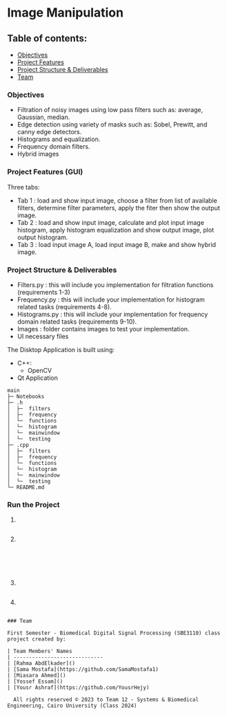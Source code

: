 # Image Manipulation

## Table of contents:

- [Objectives](#objectives)
- [Project Features](#project-features)
- [Project Structure & Deliverables](#project-structure)
- [Team](#team)

### Objectives
- Filtration of noisy images using low pass filters such as: average, Gaussian, median.
- Edge detection using variety of masks such as: Sobel, Prewitt, and canny edge detectors.
- Histograms and equalization.
- Frequency domain filters.
- Hybrid images


### Project Features (GUI)
Three tabs:
- Tab 1 : load and show input image, choose a filter from list of available filters, determine filter parameters, apply the fiter then show the output image.
- Tab 2 : load and show input image, calculate and plot input image histogram, apply histogram equalization and show output image, plot output histogram.
- Tab 3 : load input image A, load input image B, make and show hybrid image.


### Project Structure & Deliverables
- Filters.py : this will include you implementation for filtration functions (requirements 1-3)
- Frequency.py : this will include your implementation for histogram related tasks (requirements 4-8).
- Histograms.py : this will include your implementation for frequency domain related tasks (requirements 9-10).
- Images : folder contains images to test your implementation.
- UI necessary files

The Disktop Application is built using:
- C++:
  - OpenCV
- Qt Application

```
main
├─ Notebooks
├─ .h
│  ├─  filters
│  ├─  frequency
│  └─  functions
│  └─  histogram
│  └─  mainwindow  
│  └─  testing
├─ .cpp
│  ├─  filters
│  ├─  frequency
│  └─  functions
│  └─  histogram
│  └─  mainwindow  
│  └─  testing
└─ README.md
```

### Run the Project

1. 

```

```

2. 
```

```
```

```
```

```
```

```
```

```


3.

```

```

4. 

```

### Team

First Semester - Biomedical Digital Signal Processing (SBE3110) class project created by:

| Team Members' Names                                 
| -----------------------------
| [Rahma AbdElkader]()        
| [Sama Mostafa](https://github.com/SamaMostafa1)   
| [Miasara Ahmed]() 
| [Yossef Essam]() 
| [Yousr Ashraf](https://github.com/YousrHejy)       

  All rights reserved © 2023 to Team 12 - Systems & Biomedical Engineering, Cairo University (Class 2024)


